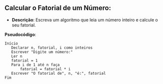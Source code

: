 ## Calcular o Fatorial de um Número:

 * **Descrição**: Escreva um algoritmo que leia um número inteiro e calcule o seu fatorial.

 **Pseudocódigo**:

 ```
 Início
    Declarar n, fatorial, i como inteiros
    Escrever "Digite um número:"
    Ler n
    fatorial = 1
    Para i de 1 até n faça
        fatorial = fatorial * i
    Escrever "O fatorial de", n, "é:", fatorial
 Fim
 ``` 